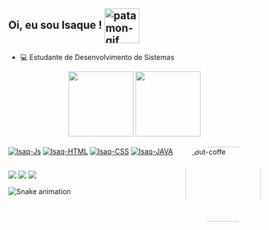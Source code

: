 ## Oi, eu sou Isaque ! <a href="https://github.com/isaquesan7"><img align="center" alt="patamon-gif" width="70" height="70" src="https://pa1.narvii.com/6477/bb35fba5686ebed324bcf5399181bf4b192b9811_hq.gif"></a>

- 💻 Estudante de Desenvolvimento de Sistemas

<div align="center">
  <a href="https://github.com/isaquesan7">
  <img height="130em" src="https://github-readme-stats.vercel.app/api?username=isaquesan7&show_icons=true&theme=dark&include_all_commits=true&count_private=true"/></a>
  <a href="https://github.com/isaquesan7">
  <img height="130em" src="https://github-readme-stats.vercel.app/api/top-langs/?username=isaquesan7&layout=compact&langs_count=7&theme=dark"/></a>
</div>
  
<div style="display: inline_block"><br>
  <a href="https://github.com/isaquesan7"><img align="center" alt="Isaq-Js" src="https://img.shields.io/badge/JavaScript-323330?style=for-the-badge&logo=javascript&logoColor=F7DF1E"></a>
  <a href="https://github.com/isaquesan7"><img align="center" alt="Isaq-HTML" src="https://img.shields.io/badge/HTML5-E34F26?style=for-the-badge&logo=html5&logoColor=white"></a>
  <a href="https://github.com/isaquesan7"><img align="center" alt="Isaq-CSS" src="https://img.shields.io/badge/CSS3-1572B6?style=for-the-badge&logo=css3&logoColor=white"></a>
  <a href="https://github.com/isaquesan7"><img align="center" alt="Isaq-JAVA" src="https://img.shields.io/badge/Java-ED8B00?style=for-the-badge&logo=java&logoColor=white"></a>
  <a href="https://github.com/isaquesan7"><img align="right" alt="But-coffe" height="150" style="border-radius:50px;" src="https://media0.giphy.com/media/SRr4hnysDxRQxhwfC9/giphy.gif"></a>
</div>

##

<div> 
  <a href="https://www.instagram.com/isaquesan77/" target="_blank"><img src="https://img.shields.io/badge/Instagram-E4405F?style=for-the-badge&logo=instagram&logoColor=white"       target="_blank"></a>
  <a href = "mailto:isaquesan88@gmail.com"><img src="https://img.shields.io/badge/-Gmail-%23333?style=for-the-badge&logo=gmail&logoColor=white" target="_blank"></a>
  <a href="https://www.linkedin.com/in/isaquesilva7/" target="_blank"><img src="https://img.shields.io/badge/-LinkedIn-%230077B5?style=for-the-badge&logo=linkedin&logoColor=white"   target="_blank"></a> 
  
  ![Snake animation](https://github.com/isaquesan7/isaquesan7/blob/output/github-contribution-grid-snake.svg)
 
</div>
